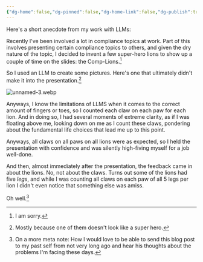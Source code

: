 ```yaml
---
{"dg-home":false,"dg-pinned":false,"dg-home-link":false,"dg-publish":true,"type":"post","disabled rules":["header-increment","yaml-title","yaml-title-alias","file-name-heading"],"title":"Mostly Right","dg-permalink":"mostly-right/","created-date":"2025-01-29T20:07:45","aliases":["Mostly Right"],"linter-yaml-title-alias":"Mostly Right","updated-date":"2025-05-05T17:44:28","tags":["ai","llm","misc"],"dg-path":"mostly-right.md","permalink":"/mostly-right/","dgPassFrontmatter":true}
---
```



Here's a short anecdote from my work with LLMs:

Recently I've been involved a lot in compliance topics at work. Part of this involves presenting certain compliance topics to others, and given the dry nature of the topic, I decided to invent a few super-hero lions to show up a couple of time on the slides: the Comp-Lions.[^1]

So I used an LLM to create some pictures. Here's one that ultimately didn't make it into the presentation.[^2]

![unnamed-3.webp](/img/user/attachments/unnamed-3.webp)

Anyways, I know the limitations of LLMS when it comes to the correct amount of fingers or toes, so I counted each claw on each paw for each lion. And in doing so, I had several moments of extreme clarity, as if I was floating above me, looking down on me as I count these claws, pondering about the fundamental life choices that lead me up to this point.

Anyways, all claws on all paws on all lions were as expected, so I held the presentation with confidence and was silently high-fiving myself for a job well-done.

And then, almost immediately after the presentation, the feedback came in about the lions. No, not about the claws. Turns out some of the lions had five _legs_, and while I was counting all claws on each paw of all 5 legs per lion I didn't even notice that something else was amiss.

Oh well.[^3]

[^1]: I am sorry.
[^2]: Mostly because one of them doesn't look like a super hero.
[^3]: On a more meta note: How I would love to be able to send this blog post to my past self from not very long ago and hear his thoughts about the problems I'm facing these days.

